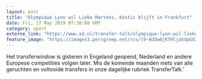 ```yaml
---
layout: post
title: "Olympique Lyon wil Lieke Martens, Kostic blijft in Frankfurt"
date: Fri, 17 May 2019 07:38:00 GMT
category: sport
externe_link: "https://www.ad.nl/transfer-talk/olympique-lyon-wil-lieke-martens-kostic-blijft-in-frankfurt~af560925/"
feature_image: "https://images3.persgroep.net/rcs/l9-WJDw0jKTHlja5dpGX296c8bM/diocontent/148494848/_fitwidth/400/?appId=21791a8992982cd8da851550a453bd7f&quality=0.7"
---
```


Het transferwindow is gisteren in Engeland geopend, Nederland en andere Europese competities volgen later. Mis de komende maanden niets van alle geruchten en voltooide transfers in onze dagelijke rubriek TransferTalk.'
